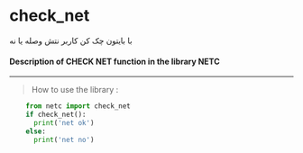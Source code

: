 # check_net
با بایتون چک کن کاربر نتش وصله یا نه

#### Description of **CHECK NET** function in the library **NETC**

------------

> How to use the library :

```python
    from netc import check_net
    if check_net():
      print('net ok')
    else:
      print('net no')
```
